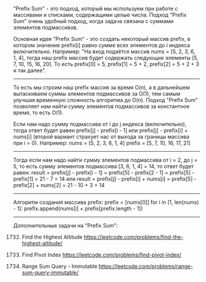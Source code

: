 "Prefix Sum" - это подход, который мы используем при работе с массивами и списками, содержащими целые числа.
Подход "Prefix Sum" очень удобный подход, когда задача связана с суммами элементов подмассивов.

Основная идея "Prefix Sum" - это создать некоторый массив prefix, в котором значение prefix[i] равно сумме всех элементов до i индекса включительно.
Например: "На вход подаётся массив nums = [5, 2, 3, 6, 1, 4], тогда наш prefix массив будет содержать следующие элементы
[5, 7, 10, 15, 16, 20]. То есть prefix[0] = 5, prefix[1] = 5 + 2, prefix[2] = 5 + 2 + 3 и так далее".
________________________________________________________________________________________________________________________

То есть мы строим наш prefix массив за время O(n), а в дальнейшем вытаскиваем суммы элементов подмассивов за O(1),
тем самым улучшая временную сложность алгоритма до O(n).
Подход "Prefix Sum" позволяет нам найти сумму элементов подмассивов за константное время, то есть O(1).

Если нам надо сумму подмассива от i до j индекса (включительно), тогда ответ будет равен prefix[j] - prefix[i - 1] или
prefix[j] - prefix[i] + nums[i] (второй вариант страхует нас от выхода за границы массива при i = 0).
Например:
nums = [5, 2, 3, 6, 1, 4]
prefix = [5, 7, 10, 16, 17, 21]

________________________________________________________________________________________________________________________
Тогда если нам надо найти сумму элементов подмассива от i = 2, до j = 5, то есть сумму элементов подмассива [3, 6, 1, 4] = 14, то ответ будет равен:
result = prefix[j] - prefix[i - 1] = prefix[5] - prefix[2 - 1] = prefix[5] - prefix[1] = 21 - 7 = 14
или
result = prefix[j] - prefix[i] + nums[i] = prefix[5] - prefix[2] + nums[2] = 21 - 10 + 3 = 14

________________________________________________________________________________________________________________________
Алгоритм создания массива prefix:
prefix = [nums[0]]
for i in [1, len(nums) - 1]:
    prefix.append(nums[i] + prefix[prefix.length - 1])


________________________________________________________________________________________________________________________


Дополнительные задачи на "Prefix Sum":

1732. Find the Highest Altitude
https://leetcode.com/problems/find-the-highest-altitude/

724. Find Pivot Index
https://leetcode.com/problems/find-pivot-index/

303. Range Sum Query - Immutable
https://leetcode.com/problems/range-sum-query-immutable/



